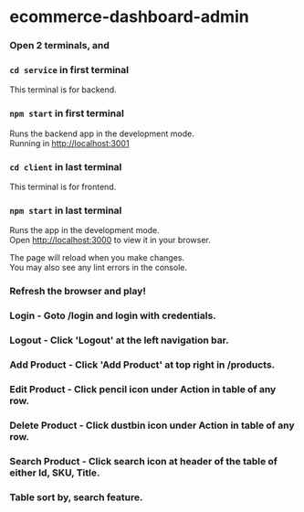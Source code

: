 # ecommerce-dashboard-admin

### Open 2 terminals, and 

### `cd service` in first terminal

This terminal is for backend.

### `npm start` in first terminal

Runs the backend app in the development mode.\
Running in [http://localhost:3001](http://localhost:3001)

### `cd client` in last terminal

This terminal is for frontend.

### `npm start` in last terminal

Runs the app in the development mode.\
Open [http://localhost:3000](http://localhost:3000) to view it in your browser.

The page will reload when you make changes.\
You may also see any lint errors in the console.

### Refresh the browser and play!

### Login - Goto /login and login with credentials.
### Logout - Click 'Logout' at the left navigation bar.
### Add Product - Click 'Add Product' at top right in /products.
### Edit Product - Click pencil icon under Action in table of any row.
### Delete Product - Click dustbin icon under Action in table of any row.
### Search Product - Click search icon at header of the table of either Id, SKU, Title.
### Table sort by, search feature.